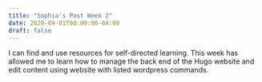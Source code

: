 ```yaml
---
title: "Sophia's Post Week 2"
date: 2020-09-01T00:00:00-04:00
draft: false
---
```


I can find and use resources for self-directed learning. This week has allowed me to learn how to manage the back end of the Hugo website and edit content using website with listed wordpress commands.
